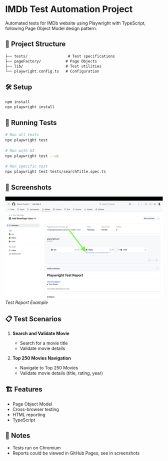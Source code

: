 # IMDb Test Automation Project

Automated tests for IMDb website using Playwright with TypeScript, following Page Object Model design pattern.

## 🚀 Project Structure
```
├── tests/                  # Test specifications
├── pageFactory/           # Page Objects
├── lib/                   # Test utilities
└── playwright.config.ts   # Configuration
```

## 🛠️ Setup
```bash
npm install
npx playwright install
```

## 🧪 Running Tests
```bash
# Run all tests
npx playwright test

# Run with UI
npx playwright test --ui

# Run specific test
npx playwright test tests/searchTitle.spec.ts
```

## 📸 Screenshots
![Test Report Screenshot](./images/test-report.png)
*Test Report Example* 

## 📋 Test Scenarios
1. **Search and Validate Movie**
   - Search for a movie title
   - Validate movie details

2. **Top 250 Movies Navigation**
   - Navigate to Top 250 Movies
   - Validate movie details (title, rating, year)

## 🏗️ Features
- Page Object Model
- Cross-browser testing
- HTML reporting
- TypeScript

## 📝 Notes
- Tests run on Chromium
- Reports could be viewed in GitHub Pages, see in screenshots

